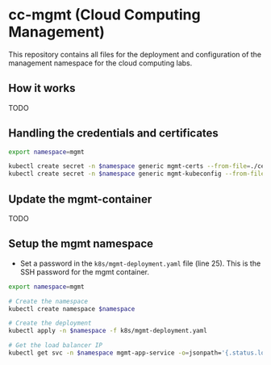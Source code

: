 # cc-mgmt (Cloud Computing Management)
This repository contains all files for the deployment and configuration of the management namespace for the cloud computing labs.

## How it works
TODO

## Handling the credentials and certificates
```bash
export namespace=mgmt

kubectl create secret -n $namespace generic mgmt-certs --from-file=./certs
kubectl create secret -n $namespace generic mgmt-kubeconfig --from-file=./root_kubeconfig.yaml
```

## Update the mgmt-container
TODO

## Setup the mgmt namespace
- Set a password in the `k8s/mgmt-deployment.yaml` file (line 25). This is the SSH password for the mgmt container.
```bash
export namespace=mgmt

# Create the namespace
kubectl create namespace $namespace

# Create the deployment
kubectl apply -n $namespace -f k8s/mgmt-deployment.yaml

# Get the load balancer IP
kubectl get svc -n $namespace mgmt-app-service -o=jsonpath='{.status.loadBalancer.ingress[0].ip}'
```